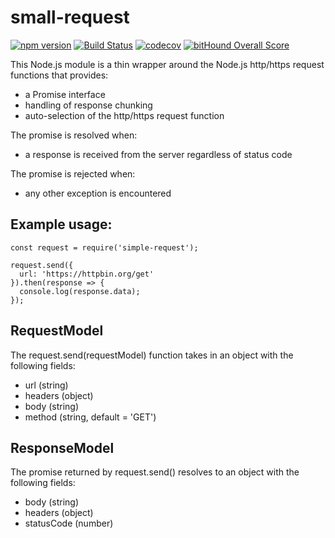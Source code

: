 # small-request

[![npm version](https://badge.fury.io/js/small-request.svg)](https://badge.fury.io/js/small-request) [![Build Status](https://travis-ci.org/tonybadguy/small-request.svg?branch=master)](https://travis-ci.org/tonybadguy/small-request) [![codecov](https://codecov.io/gh/tonybadguy/small-request/branch/master/graph/badge.svg)](https://codecov.io/gh/tonybadguy/small-request) [![bitHound Overall Score](https://www.bithound.io/github/tonybadguy/small-request/badges/score.svg)](https://www.bithound.io/github/tonybadguy/small-request)

This Node.js module is a thin wrapper around the Node.js http/https request functions that provides:
* a Promise interface
* handling of response chunking
* auto-selection of the http/https request function

The promise is resolved when:
* a response is received from the server regardless of status code

The promise is rejected when:
* any other exception is encountered

## Example usage:

```
const request = require('simple-request');

request.send({
  url: 'https://httpbin.org/get'
}).then(response => {
  console.log(response.data);
});
```

## RequestModel
The request.send(requestModel) function takes in an object with the following fields:
* url (string)
* headers (object)
* body (string)
* method (string, default = 'GET')

## ResponseModel
The promise returned by request.send() resolves to an object with the following fields:
* body (string)
* headers (object)
* statusCode (number)
